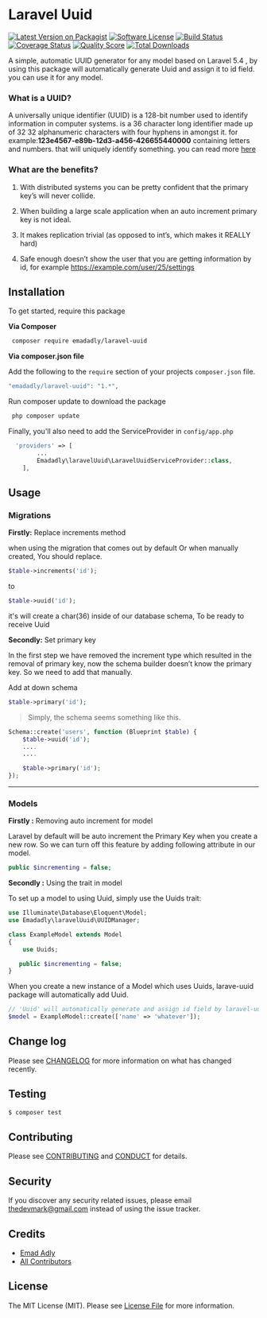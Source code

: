 # Laravel Uuid

[![Latest Version on Packagist][ico-version]][link-packagist]
[![Software License][ico-license]](LICENSE.md)
[![Build Status][ico-travis]][link-travis]
[![Coverage Status][ico-scrutinizer]][link-scrutinizer]
[![Quality Score][ico-code-quality]][link-code-quality]
[![Total Downloads][ico-downloads]][link-downloads]

A simple, automatic UUID generator for any model based on Laravel 5.4 , by using this package will automatically generate Uuid and assign it to id field. you can use it for any model.

### What is a UUID?

A universally unique identifier (UUID) is a 128-bit number used to identify information in computer systems. is a 36 character long identifier made up of 32 32 alphanumeric characters with four hyphens in amongst it.
for example:**123e4567-e89b-12d3-a456-426655440000** containing letters and numbers. that will uniquely identify something. you can read more [here](https://en.wikipedia.org/wiki/Universally_unique_identifier)

### What are the benefits?

1. With distributed systems you can be pretty confident that the primary key’s will never collide.

2. When building a large scale application when an auto increment primary key is not ideal.

3. It makes replication trivial (as opposed to int’s, which makes it REALLY hard)

4. Safe enough doesn’t show the user that you are getting information by id, for example https://example.com/user/25/settings



## Installation

To get started, require this package

**Via Composer**

``` bash
 composer require emadadly/laravel-uuid
```

**Via composer.json file**

Add the following to the `require` section of your projects `composer.json` file.
``` php
"emadadly/laravel-uuid": "1.*",
```

Run composer update to download the package

``` bash
 php composer update
```

Finally, you'll also need to add the ServiceProvider in `config/app.php`

``` php
  'providers' => [
        ...
        Emadadly\laravelUuid\LaravelUuidServiceProvider::class,
    ],
```



## Usage

### Migrations

**Firstly:** Replace increments method

when using the migration that comes out by default Or when manually created, You should replace.

``` php
$table->increments('id');
```
to

``` php
$table->uuid('id');
```
it's will create a char(36) inside of our database schema, To be ready to receive Uuid

**Secondly:** Set primary key

In the first step we have removed the increment type which resulted in the removal of primary key, now the schema builder doesn’t know the primary key.
So we need to add that manually.

Add at down schema

``` php
$table->primary('id');
```

> Simply, the schema seems something like this.

``` php
Schema::create('users', function (Blueprint $table) {
    $table->uuid('id');
    ....
    ....

    $table->primary('id');
});
```

------

### Models

**Firstly :** Removing auto increment for model

Laravel by default will be auto increment the Primary Key when you create a new row. So we can turn off this feature by adding following attribute in our model.

``` php
public $incrementing = false;
```
**Secondly :** Using the trait in model

To set up a model to using Uuid, simply use the Uuids trait:

``` php
use Illuminate\Database\Eloquent\Model;
use Emadadly\laravelUuid\UUIDManager;

class ExampleModel extends Model
{
    use Uuids;

   public $incrementing = false;
}
```
When you create a new instance of a Model which uses Uuids, larave-uuid package will automatically add Uuid.

``` php
// 'Uuid' will automatically generate and assign id field by laravel-uuid package.
$model = ExampleModel::create(['name' => 'whatever']);
```

## Change log

Please see [CHANGELOG](CHANGELOG.md) for more information on what has changed recently.

## Testing

``` bash
$ composer test
```

## Contributing

Please see [CONTRIBUTING](CONTRIBUTING.md) and [CONDUCT](CONDUCT.md) for details.

## Security

If you discover any security related issues, please email thedevmark@gmail.com instead of using the issue tracker.

## Credits

- [Emad Adly][link-author]
- [All Contributors][link-contributors]

## License

The MIT License (MIT). Please see [License File](LICENSE.md) for more information.

[ico-version]: https://img.shields.io/packagist/v/emadadly/laravel-uuid/laravel-uuid.svg?style=flat-square
[ico-license]: https://img.shields.io/badge/license-MIT-brightgreen.svg?style=flat-square
[ico-travis]: https://img.shields.io/travis/emadadly/laravel-uuid/laravel-uuid/master.svg?style=flat-square
[ico-scrutinizer]: https://img.shields.io/scrutinizer/coverage/g/emadadly/laravel-uuid/laravel-uuid.svg?style=flat-square
[ico-code-quality]: https://img.shields.io/scrutinizer/g/emadadly/laravel-uuid/laravel-uuid.svg?style=flat-square
[ico-downloads]: https://img.shields.io/packagist/dt/emadadly/laravel-uuid/laravel-uuid.svg?style=flat-square

[link-packagist]: https://packagist.org/packages/emadadly/laravel-uuid/laravel-uuid
[link-travis]: https://travis-ci.org/emadadly/laravel-uuid/laravel-uuid
[link-scrutinizer]: https://scrutinizer-ci.com/g/emadadly/laravel-uuid/laravel-uuid/code-structure
[link-code-quality]: https://scrutinizer-ci.com/g/emadadly/laravel-uuid/laravel-uuid
[link-downloads]: https://packagist.org/packages/emadadly/laravel-uuid/laravel-uuid
[link-author]: https://github.com/emadadly
[link-contributors]: ../../contributors
